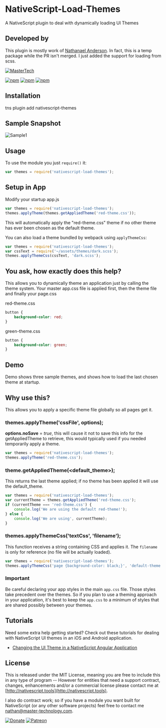 # NativeScript-Load-Themes

A NativeScript plugin to deal with dynamically loading UI Themes

## Developed by

This plugin is mostly work of [Nathanael Anderson](https://github.com/nathanaela).
In fact, this is a temp package while the PR isn't merged. I just added the support for loading from scss.

[![MasterTech](https://plugins.nativescript.rocks/i/mtns.png)](https://plugins.nativescript.rocks/mastertech-nstudio)

[![npm](https://img.shields.io/npm/v/nativescript-load-themes.svg)](https://www.npmjs.com/package/nativescript-load-themes)
[![npm](https://img.shields.io/npm/l/nativescript-load-themes.svg)](https://www.npmjs.com/package/nativescript-load-themes)
[![npm](https://img.shields.io/npm/dt/nativescript-load-themes.svg?label=npm%20d%2fls)](https://www.npmjs.com/package/nativescript-load-themes)

## Installation

tns plugin add nativescript-themes

## Sample Snapshot

![Sample1](docs/themes.gif)

## Usage

To use the module you just `require()` it:

```js
var themes = require('nativescript-load-themes');
```

## Setup in App

Modify your startup app.js

```js
var themes = require('nativescript-load-themes');
themes.applyTheme(themes.getAppliedTheme('red-theme.css'));
```

This will automatically apply the "red-theme.css" theme if no other theme has ever been chosen as the default theme.

You can also load a theme bundled by webpack using `applyThemeCss`:

```js
var themes = require('nativescript-load-themes');
var cssText = require('~/assets/themes/dark.scss');
themes.applyThemeCss(cssText, 'dark.scss');
```

## You ask, how exactly does this help?

This allows you to dynamically theme an application just by calling the theme system. Your master app.css file is applied first, then the theme file and finally your page.css

red-theme.css

```css
button {
	background-color: red;
}
```

green-theme.css

```css
button {
	background-color: green;
}
```

## Demo

Demo shows three sample themes, and shows how to load the last chosen theme at startup.

## Why use this?

This allows you to apply a specific theme file globally so all pages get it.

### themes.applyTheme('cssFile', options);

**options.noSave** = _true_, this will cause it not to save this info for the getAppliedTheme to retrieve, this would typically used if you needed temporarily apply a theme.

```js
var themes = require('nativescript-load-themes');
themes.applyTheme('red-theme.css');
```

### theme.getAppliedTheme(<default_theme>);

This returns the last theme applied; if no theme has been applied it will use the default_theme.

```js
var themes = require('nativescript-load-themes');
var currentTheme = themes.getAppliedTheme('red-theme.css');
if (currentTheme === 'red-theme.css') {
	console.log('We are using the default red-theme!');
} else {
	console.log('We are using', currentTheme);
}
```

### themes.applyThemeCss('textCss', 'filename');

This function receives a string containing CSS and applies it. The `filename` is only for reference (no file will be actually loaded).

```js
var themes = require('nativescript-load-themes');
themes.applyThemeCss('page {background-color: black;}', 'default-theme.css');
```

### Important

Be careful declaring your app styles in the main `app.css` file. Those styles take precedent over the themes. So if you plan to use a theming approach in your application, it's best to keep the `app.css` to a minimum of styles that are shared possibly between your themes.

## Tutorials

Need some extra help getting started? Check out these tutorials for dealing with NativeScript UI themes in an iOS and Android application.

-   [Changing the UI Theme in a NativeScript Angular Application](https://www.thepolyglotdeveloper.com/2016/11/changing-a-nativescript-css-skin-at-runtime/)

## License

This is released under the MIT License, meaning you are free to include this in any type of program -- However for entities that need a support contract, changes, enhancements and/or a commercial license please contact me at [http://nativescript.tools](http://nativescript.tools).

I also do contract work; so if you have a module you want built for NativeScript (or any other software projects) feel free to contact me [nathan@master-technology.com](mailto://nathan@master-technology.com).

[![Donate](https://img.shields.io/badge/Donate-PayPal-brightgreen.svg?style=plastic)](https://www.paypal.com/cgi-bin/webscr?cmd=_donations&business=HN8DDMWVGBNQL&lc=US&item_name=Nathanael%20Anderson&item_number=nativescript%2dthemes&no_note=1&no_shipping=1&currency_code=USD&bn=PP%2dDonationsBF%3ax%3aNonHosted)
[![Patreon](https://img.shields.io/badge/Pledge-Patreon-brightgreen.svg?style=plastic)](https://www.patreon.com/NathanaelA)
